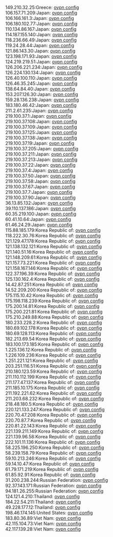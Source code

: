 149.210.32.25:Greece: [ovpn config](vpn/149_210_32_25.ovpn)  
106.157.71.209:Japan: [ovpn config](vpn/106_157_71_209.ovpn)  
106.166.161.3:Japan: [ovpn config](vpn/106_166_161_3.ovpn)  
106.180.102.77:Japan: [ovpn config](vpn/106_180_102_77.ovpn)  
110.134.86.167:Japan: [ovpn config](vpn/110_134_86_167.ovpn)  
114.187.155.140:Japan: [ovpn config](vpn/114_187_155_140.ovpn)  
118.236.66.49:Japan: [ovpn config](vpn/118_236_66_49.ovpn)  
119.24.28.44:Japan: [ovpn config](vpn/119_24_28_44.ovpn)  
121.86.143.30:Japan: [ovpn config](vpn/121_86_143_30.ovpn)  
123.198.171.93:Japan: [ovpn config](vpn/123_198_171_93.ovpn)  
124.219.219.51:Japan: [ovpn config](vpn/124_219_219_51.ovpn)  
126.206.221.234:Japan: [ovpn config](vpn/126_206_221_234.ovpn)  
126.224.130.134:Japan: [ovpn config](vpn/126_224_130_134.ovpn)  
126.40.100.110:Japan: [ovpn config](vpn/126_40_100_110.ovpn)  
126.46.35.245:Japan: [ovpn config](vpn/126_46_35_245.ovpn)  
138.64.84.40:Japan: [ovpn config](vpn/138_64_84_40.ovpn)  
153.207.126.30:Japan: [ovpn config](vpn/153_207_126_30.ovpn)  
159.28.136.238:Japan: [ovpn config](vpn/159_28_136_238.ovpn)  
183.180.46.42:Japan: [ovpn config](vpn/183_180_46_42.ovpn)  
211.2.61.235:Japan: [ovpn config](vpn/211_2_61_235.ovpn)  
219.100.37.1:Japan: [ovpn config](vpn/219_100_37_1.ovpn)  
219.100.37.108:Japan: [ovpn config](vpn/219_100_37_108.ovpn)  
219.100.37.109:Japan: [ovpn config](vpn/219_100_37_109.ovpn)  
219.100.37.125:Japan: [ovpn config](vpn/219_100_37_125.ovpn)  
219.100.37.138:Japan: [ovpn config](vpn/219_100_37_138.ovpn)  
219.100.37.19:Japan: [ovpn config](vpn/219_100_37_19.ovpn)  
219.100.37.205:Japan: [ovpn config](vpn/219_100_37_205.ovpn)  
219.100.37.211:Japan: [ovpn config](vpn/219_100_37_211.ovpn)  
219.100.37.213:Japan: [ovpn config](vpn/219_100_37_213.ovpn)  
219.100.37.22:Japan: [ovpn config](vpn/219_100_37_22.ovpn)  
219.100.37.4:Japan: [ovpn config](vpn/219_100_37_4.ovpn)  
219.100.37.50:Japan: [ovpn config](vpn/219_100_37_50.ovpn)  
219.100.37.58:Japan: [ovpn config](vpn/219_100_37_58.ovpn)  
219.100.37.67:Japan: [ovpn config](vpn/219_100_37_67.ovpn)  
219.100.37.7:Japan: [ovpn config](vpn/219_100_37_7.ovpn)  
219.100.37.90:Japan: [ovpn config](vpn/219_100_37_90.ovpn)  
36.13.85.132:Japan: [ovpn config](vpn/36_13_85_132.ovpn)  
39.110.137.186:Japan: [ovpn config](vpn/39_110_137_186.ovpn)  
60.35.219.100:Japan: [ovpn config](vpn/60_35_219_100.ovpn)  
60.41.10.64:Japan: [ovpn config](vpn/60_41_10_64.ovpn)  
61.46.24.29:Japan: [ovpn config](vpn/61_46_24_29.ovpn)  
115.88.185.179:Korea Republic of: [ovpn config](vpn/115_88_185_179.ovpn)  
118.222.30.76:Korea Republic of: [ovpn config](vpn/118_222_30_76.ovpn)  
121.129.47.178:Korea Republic of: [ovpn config](vpn/121_129_47_178.ovpn)  
121.138.132.121:Korea Republic of: [ovpn config](vpn/121_138_132_121.ovpn)  
121.140.51.16:Korea Republic of: [ovpn config](vpn/121_140_51_16.ovpn)  
121.148.209.61:Korea Republic of: [ovpn config](vpn/121_148_209_61.ovpn)  
121.157.73.221:Korea Republic of: [ovpn config](vpn/121_157_73_221.ovpn)  
121.158.167.146:Korea Republic of: [ovpn config](vpn/121_158_167_146.ovpn)  
122.37.196.39:Korea Republic of: [ovpn config](vpn/122_37_196_39.ovpn)  
125.130.162.4:Korea Republic of: [ovpn config](vpn/125_130_162_4.ovpn)  
14.42.87.251:Korea Republic of: [ovpn config](vpn/14_42_87_251.ovpn)  
14.52.209.200:Korea Republic of: [ovpn config](vpn/14_52_209_200.ovpn)  
175.115.10.42:Korea Republic of: [ovpn config](vpn/175_115_10_42.ovpn)  
175.198.118.239:Korea Republic of: [ovpn config](vpn/175_198_118_239.ovpn)  
175.200.14.81:Korea Republic of: [ovpn config](vpn/175_200_14_81.ovpn)  
175.200.221.81:Korea Republic of: [ovpn config](vpn/175_200_221_81.ovpn)  
175.210.249.88:Korea Republic of: [ovpn config](vpn/175_210_249_88.ovpn)  
180.233.228.2:Korea Republic of: [ovpn config](vpn/180_233_228_2.ovpn)  
180.69.102.178:Korea Republic of: [ovpn config](vpn/180_69_102_178.ovpn)  
180.69.128.113:Korea Republic of: [ovpn config](vpn/180_69_128_113.ovpn)  
182.213.69.54:Korea Republic of: [ovpn config](vpn/182_213_69_54.ovpn)  
183.100.173.185:Korea Republic of: [ovpn config](vpn/183_100_173_185.ovpn)  
1.225.136.12:Korea Republic of: [ovpn config](vpn/1_225_136_12.ovpn)  
1.226.109.236:Korea Republic of: [ovpn config](vpn/1_226_109_236.ovpn)  
1.251.221.121:Korea Republic of: [ovpn config](vpn/1_251_221_121.ovpn)  
203.251.116.51:Korea Republic of: [ovpn config](vpn/203_251_116_51.ovpn)  
210.180.123.59:Korea Republic of: [ovpn config](vpn/210_180_123_59.ovpn)  
211.110.112.199:Korea Republic of: [ovpn config](vpn/211_110_112_199.ovpn)  
211.177.47.137:Korea Republic of: [ovpn config](vpn/211_177_47_137.ovpn)  
211.185.10.175:Korea Republic of: [ovpn config](vpn/211_185_10_175.ovpn)  
211.192.221.62:Korea Republic of: [ovpn config](vpn/211_192_221_62.ovpn)  
211.203.68.232:Korea Republic of: [ovpn config](vpn/211_203_68_232.ovpn)  
218.48.180.5:Korea Republic of: [ovpn config](vpn/218_48_180_5.ovpn)  
220.121.133.247:Korea Republic of: [ovpn config](vpn/220_121_133_247.ovpn)  
220.70.47.208:Korea Republic of: [ovpn config](vpn/220_70_47_208.ovpn)  
220.70.87.7:Korea Republic of: [ovpn config](vpn/220_70_87_7.ovpn)  
220.81.22.143:Korea Republic of: [ovpn config](vpn/220_81_22_143.ovpn)  
221.139.211.149:Korea Republic of: [ovpn config](vpn/221_139_211_149.ovpn)  
221.139.96.58:Korea Republic of: [ovpn config](vpn/221_139_96_58.ovpn)  
222.101.11.136:Korea Republic of: [ovpn config](vpn/222_101_11_136.ovpn)  
58.225.196.250:Korea Republic of: [ovpn config](vpn/58_225_196_250.ovpn)  
58.239.158.79:Korea Republic of: [ovpn config](vpn/58_239_158_79.ovpn)  
59.10.213.246:Korea Republic of: [ovpn config](vpn/59_10_213_246.ovpn)  
59.14.10.47:Korea Republic of: [ovpn config](vpn/59_14_10_47.ovpn)  
61.79.171.219:Korea Republic of: [ovpn config](vpn/61_79_171_219.ovpn)  
61.85.92.91:Korea Republic of: [ovpn config](vpn/61_85_92_91.ovpn)  
31.200.238.244:Russian Federation: [ovpn config](vpn/31_200_238_244.ovpn)  
92.37.143.171:Russian Federation: [ovpn config](vpn/92_37_143_171.ovpn)  
94.181.26.255:Russian Federation: [ovpn config](vpn/94_181_26_255.ovpn)  
124.121.4.210:Thailand: [ovpn config](vpn/124_121_4_210.ovpn)  
184.22.54.211:Thailand: [ovpn config](vpn/184_22_54_211.ovpn)  
49.228.177.12:Thailand: [ovpn config](vpn/49_228_177_12.ovpn)  
198.46.174.145:United States: [ovpn config](vpn/198_46_174_145.ovpn)  
183.80.36.89:Viet Nam: [ovpn config](vpn/183_80_36_89.ovpn)  
42.115.104.73:Viet Nam: [ovpn config](vpn/42_115_104_73.ovpn)  
42.117.139.28:Viet Nam: [ovpn config](vpn/42_117_139_28.ovpn)  

